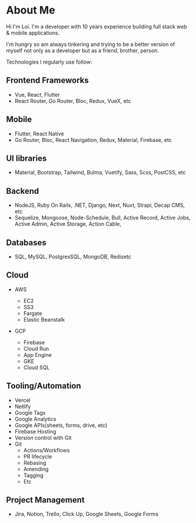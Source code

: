 # About Me

Hi I'm Loi. I'm a developer with 10 years experience building full stack web & mobile applications.

I'm hungry so am always tinkering and trying to be a better version of myself not only as a developer but as a friend, brother, person.

Technologies I regularly use follow:

## Frontend Frameworks

- Vue, React, Flutter
- React Router, Go Router, Bloc, Redux, VueX, etc

## Mobile

- Flutter, React Native
- Go Router, Bloc, React Navigation, Redux, Material, Firebase, etc

## UI libraries

- Material, Bootstrap, Tailwind, Bulma, Vuetify, Sass, Scss, PostCSS, etc

## Backend

- NodeJS, Ruby On Rails, .NET, Django, Next, Nuxt, Strapi, Decap CMS, etc
- Sequelize, Mongoose, Node-Schedule, Bull, Active Record, Active Jobs, Active Admin, Active Storage, Action Cable,

## Databases

- SQL, MySQL, PostgresSQL, MongoDB, Redisetc

## Cloud

- AWS
  - EC2
  - SS3
  - Fargate
  - Elastic Beanstalk

- GCP
  - Firebase
  - Cloud Run
  - App Engine
  - GKE
  - Cloud SQL

## Tooling/Automation

- Vercel
- Netlify
- Google Tags
- Google Analytics
- Google APIs(sheets, forms, drive, etc)
- Firebase Hosting
- Version control with Git
- Git
  - Actions/Workflows
  - PR lifecycle
  - Rebasing
  - Amending
  - Tagging
  - Etc

## Project Management

- Jira, Notion, Trello, Click Up, Google Sheets, Google Forms
